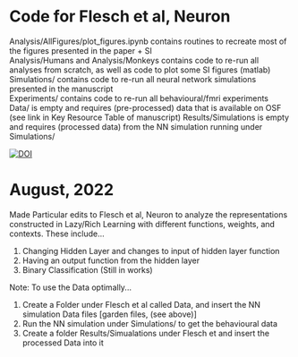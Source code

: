 # Code for Flesch et al, Neuron

Analysis/AllFigures/plot_figures.ipynb contains routines to recreate most of the figures presented in the paper + SI  
Analysis/Humans and Analysis/Monkeys contains code to re-run all analyses from scratch, as well as code to plot some SI figures (matlab)  
Simulations/ contains code to re-run all neural network simulations presented in the manuscript   
Experiments/ contains code to re-run all behavioural/fmri experiments   
Data/ is empty and requires (pre-processed) data that is available on OSF (see link in Key Resource Table of manuscript)
Results/Simulations is empty and requires (processed data) from the NN simulation running under Simulations/


[![DOI](https://zenodo.org/badge/437026057.svg)](https://zenodo.org/badge/latestdoi/437026057)  


# August, 2022
Made Particular edits to Flesch et al, Neuron to analyze the representations constructed in Lazy/Rich Learning with different functions, weights, and contexts. These include...
1. Changing Hidden Layer and changes to input of hidden layer function
2. Having an output function from the hidden layer 
3. Binary Classification (Still in works)

Note: To use the Data optimally...
1. Create a Folder under Flesch et al called Data, and insert the NN simulation Data files [garden files, (see above)]
2. Run the NN simulation under Simulations/ to get the behavioural data
3. Create a folder Results/Simualations under Flesch et and insert the processed Data into it

